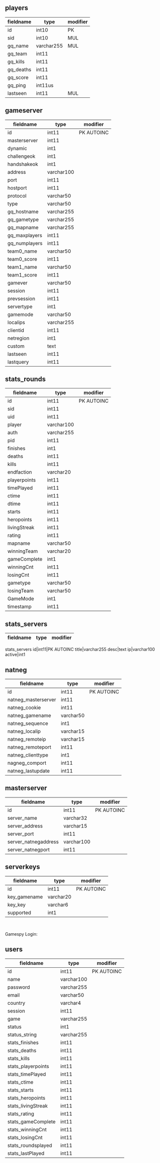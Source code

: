 
## players
| fieldname | type | modifier |
|--|--|--|
id|int10|PK
sid|int10|MUL
gq_name|varchar255|MUL
gq_team|int11
gq_kills|int11
gq_deaths|int11
gq_score|int11
gq_ping|int11us
lastseen|int11|MUL

## gameserver
| fieldname | type | modifier |
|--|--|--|
id|int11|PK AUTOINC
masterserver|int11
dynamic|int1
challengeok|int1
handshakeok|int1
address|varchar100
port|int11
hostport|int11
protocol|varchar50
type|varchar50
gq_hostname|varchar255
gq_gametype|varchar255
gq_mapname|varchar255
gq_maxplayers|int11
gq_numplayers|int11
team0_name|varchar50
team0_score|int11
team1_name|varchar50
team1_score|int11
gamever|varchar50
session|int11
prevsession|int11
servertype|int1
gamemode|varchar50
localips|varchar255
clientid|int11
netregion|int1
custom|text
lastseen|int11
lastquery|int11

## stats_rounds
| fieldname | type | modifier |
|--|--|--|
id|int11|PK AUTOINC
sid|int11
uid|int11
player|varchar100
auth|varchar255
pid|int11
finishes|int1
deaths|int11
kills|int11
endfaction|varchar20
playerpoints|int11
timePlayed|int11
ctime|int11
dtime|int11
starts|int11
heropoints|int11
livingStreak|int11
rating|int11
mapname|varchar50
winningTeam|varchar20
gameComplete|int1
winningCnt|int11
losingCnt|int11
gametype|varchar50
losingTeam|varchar50
GameMode|int1
timestamp|int11

## stats_servers
| fieldname | type | modifier |
|--|--|--|
stats_servers
id|int11|PK AUTOINC
title|varchar255
desc|text
ip|varchar100
active|int1

## natneg
| fieldname | type | modifier |
|--|--|--|
id|int11|PK AUTOINC
natneg_masterserver|int11
natneg_cookie|int11
natneg_gamename|varchar50
natneg_sequence|int1
natneg_localip|varchar15
natneg_remoteip|varchar15
natneg_remoteport|int11
natneg_clienttype|int1
nagneg_comport|int11
natneg_lastupdate|int11

## masterserver
| fieldname | type | modifier |
|--|--|--|
id|int11|PK AUTOINC
server_name|varchar32
server_address|varchar15
server_port|int11
server_natnegaddress|varchar100
server_natnegport|int11

## serverkeys
| fieldname | type | modifier |
|--|--|--|
id|int11|PK AUTOINC
key_gamename|varchar20
key_key|varchar6
supported|int1

<br/>

Gamespy Login:
## users
| fieldname | type | modifier |
|--|--|--|
id|int11|PK AUTOINC
name|varchar100
password|varchar255
email|varchar50
country|varchar4
session|int11
game|varchar255
status|int1
status_string|varchar255
stats_finishes|int11
stats_deaths|int11
stats_kills|int11
stats_playerpoints|int11
stats_timePlayed|int11
stats_ctime|int11
stats_starts|int11
stats_heropoints|int11
stats_livingStreak|int11
stats_rating|int11
stats_gameComplete|int11
stats_winningCnt|int11
stats_losingCnt|int11
stats_roundsplayed|int11
stats_lastPlayed|int11